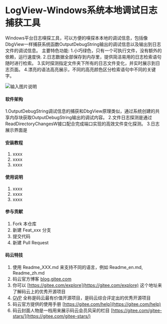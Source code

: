 # LogView-Windows系统本地调试日志捕获工具

Windows平台日志嗅探工具，可以方便的嗅探本本地的调试信息，包括像DbgView一样捕获系统函数OutputDebugString输出的调试信息以及输出到日志文件的调试信息。
主要特色功能:
1.小巧绿色，只有一个可执行文件，没有额外的依赖，运行速度快.
2.日志数据全部保存到内存里，提供简洁易用的日志检索语句随时进行检索。
3.实时探测指定文件夹下所有的日志文件变化，并实时展示到日志页面。
4.漂亮的语法高亮展示，不同的高亮颜色区分检索语句中不同的关键字。

![输入图片说明](https://images.gitee.com/uploads/images/2020/0315/161413_00aee409_498054.png "222png.png")

#### 软件架构
1.OutputDebugString调试信息的捕获和DbgView原理类似，通过系统创建的共享内存块获取OutputDebugString输出的调试内容。
2.文件日志探测是通过ReadDirectoryChangesW接口配合完成端口实现的高效文件变化探测。
3.日志展示界面是


#### 安装教程

1. xxxx
2. xxxx
3. xxxx

#### 使用说明

1. xxxx
2. xxxx
3. xxxx

#### 参与贡献

1. Fork 本仓库
2. 新建 Feat_xxx 分支
3. 提交代码
4. 新建 Pull Request


#### 码云特技

1. 使用 Readme\_XXX.md 来支持不同的语言，例如 Readme\_en.md, Readme\_zh.md
2. 码云官方博客 [blog.gitee.com](https://blog.gitee.com)
3. 你可以 [https://gitee.com/explore](https://gitee.com/explore) 这个地址来了解码云上的优秀开源项目
4. [GVP](https://gitee.com/gvp) 全称是码云最有价值开源项目，是码云综合评定出的优秀开源项目
5. 码云官方提供的使用手册 [https://gitee.com/help](https://gitee.com/help)
6. 码云封面人物是一档用来展示码云会员风采的栏目 [https://gitee.com/gitee-stars/](https://gitee.com/gitee-stars/)